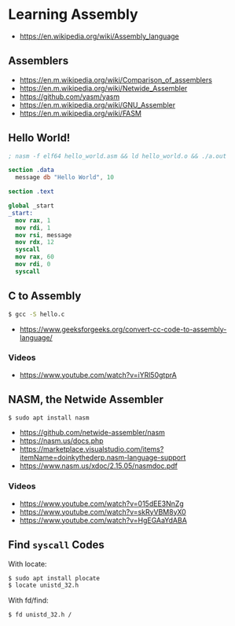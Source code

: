 # Learning Assembly

- https://en.wikipedia.org/wiki/Assembly_language

## Assemblers

- https://en.m.wikipedia.org/wiki/Comparison_of_assemblers
- https://en.m.wikipedia.org/wiki/Netwide_Assembler
- https://github.com/yasm/yasm
- https://en.m.wikipedia.org/wiki/GNU_Assembler
- https://en.m.wikipedia.org/wiki/FASM

## Hello World!

```nasm
; nasm -f elf64 hello_world.asm && ld hello_world.o && ./a.out

section .data
  message db "Hello World", 10

section .text

global _start
_start:
  mov rax, 1
  mov rdi, 1
  mov rsi, message
  mov rdx, 12
  syscall
  mov rax, 60
  mov rdi, 0
  syscall
```

## C to Assembly

```bash
$ gcc -S hello.c
```

- https://www.geeksforgeeks.org/convert-cc-code-to-assembly-language/

### Videos

- https://www.youtube.com/watch?v=iYRl50gtprA

## NASM, the Netwide Assembler

```bash
$ sudo apt install nasm
```

- https://github.com/netwide-assembler/nasm
- https://nasm.us/docs.php
- https://marketplace.visualstudio.com/items?itemName=doinkythederp.nasm-language-support
- https://www.nasm.us/xdoc/2.15.05/nasmdoc.pdf

### Videos

- https://www.youtube.com/watch?v=015dEE3NnZg
- https://www.youtube.com/watch?v=skRyVBM8yX0
- https://www.youtube.com/watch?v=HgEGAaYdABA

## Find `syscall` Codes

With locate:

```bash
$ sudo apt install plocate
$ locate unistd_32.h
```

With fd/find:

```bash
$ fd unistd_32.h /
```
